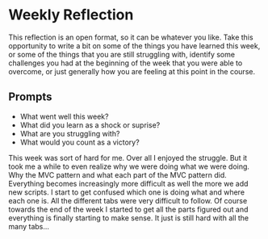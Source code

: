 # Weekly Reflection
This reflection is an open format, so it can be whatever you like. Take this opportunity to write a bit on some of the things you have learned this week, or some of the things that you are still struggling with, identify some challenges you had at the beginning of the week that you were able to overcome, or just generally how you are feeling at this point in the course.

## Prompts
- What went well this week?
- What did you learn as a shock or suprise?
- What are you struggling with?
- What would you count as a victory?


This week was sort of hard for me. Over all I enjoyed the struggle. But it took me a while to even realize why we were doing what we were doing. Why the MVC pattern and what each part of the MVC pattern did. Everything becomes increasingly more difficult as well the more we add new scripts. I start to get confused which one is doing what and where each one is. All the different tabs were very difficult to follow. Of course towards the end of the week I started to get all the parts figured out and everything is finally starting to make sense. It just is still hard with all the many tabs...